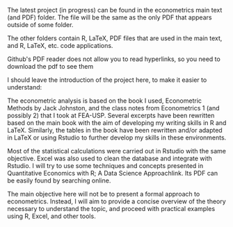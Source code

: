 The latest project (in progress) can be found in the econometrics main text (and PDF) folder. The file will be the same as the only PDF that appears outside of some folder.

The other folders contain R, LaTeX, PDF files that are used in the main text, and R, LaTeX, etc. code applications.

Github's PDF reader does not allow you to read hyperlinks, so you need to download the pdf to see them

I should leave the introduction of the project here, to make it easier to understand:


 The econometric analysis is based on the book I used, Econometric Methods
 by Jack Johnston, and the class notes from Econometrics 1 (and possibly
 2) that I took at FEA-USP.
 Several excerpts have been rewritten based on the main book with the aim
 of developing my writing skills in R and LaTeX. Similarly, the tables in the book have
 been rewritten and/or adapted in LaTeX or using Rstudio to further develop
 my skills in these environments.

 
 Most of the statistical calculations were carried out in Rstudio with the same
 objective. Excel was also used to clean the database and integrate with Rstudio.
 I will try to use some techniques and concepts presented in Quantitative
 Economics with R; A Data Science Approachlink. Its PDF can be easily found
 by searching online.

 
 The main objective here will not be to present a formal approach to econometrics. 
 Instead, I will aim to provide a concise overview of the theory necessary
 to understand the topic, and proceed with practical examples using R, Excel,
 and other tools.
